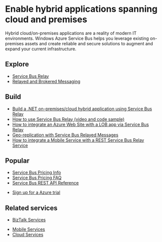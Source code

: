 <properties 
	pageTitle="Enable Hybrid Applications Spanning Cloud and Premises | Windows Azure" 
	description="Learn how to build hybrid applications that span across the cloud and on premises." 
	services="service-bus" 
	documentationCenter=".net" 
	authors="sethmanheim" 
	manager="timlt" 
	editor=""/>

<tags
	ms.service="service-bus"
	ms.date="10/06/2015"
	wacn.date=""/>

# Enable hybrid applications spanning cloud and premises

Hybrid cloud/on-premises applications are a reality of modern IT environments. Windows Azure Service Bus helps you leverage existing on-premises assets and create reliable and secure solutions to augment and expand your current infrastructure.

## Explore

- [Service Bus Relay](/documentation/articles/service-bus-dotnet-how-to-use-relay)
- [Relayed and Brokered Messaging](/documentation/articles/service-bus-messaging-overview)

## Build

- [Build a .NET on-premises/cloud hybrid application using Service Bus Relay](/documentation/articles/service-bus-dotnet-hybrid-app-using-service-bus-relay)
- [How to use Service Bus Relay (video and code sample)](http://appfabricdemos.codeplex.com/releases/view/67597)
- [How to integrate an Azure Web Site with a LOB app via Service Bus Relay](https://code.msdn.microsoft.com/How-to-integrate-a-Windows-f1fedff8) 
- [Geo-replication with Service Bus Relayed Messages](http://code.msdn.microsoft.com/Geo-replication-with-16dbfecd)
- [How to integrate a Mobile Service with a REST Service Bus Relay Service](http://blogs.msdn.com/b/paolos/archive/2013/07/09/how-to-integrate-a-mobile-service-with-a-rest-service-bus-relay-service.aspx)
 
## Popular

- [Service Bus Pricing Info](/home/features/service-bus/#price)
- [Service Bus Pricing FAQ](/documentation/articles/service-bus-pricing-faq)
- [Service Bus REST API Reference](http://msdn.microsoft.com/zh-cn/library/azure/hh780717.aspx)
<!-- deleted by customization
- [Sign up for an Azure trial](/pricing/1rmb-trial/?WT.mc_id=A85619ABF)
-->
<!-- keep by customization: begin -->
- [Sign up for a Azure trial](/pricing/1rmb-trial/)
<!-- keep by customization: end -->
 
## Related services
<!-- deleted by customization

- [BizTalk Services](/home/features/biztalk-services/)
-->
<!-- keep by customization: begin -->
- [BizTalk Services](/hoeme/features/biztalk-services/)
<!-- keep by customization: end -->
- [Mobile Services](/home/features/mobile-services/)
- [Cloud Services](/home/features/cloud-services/) 